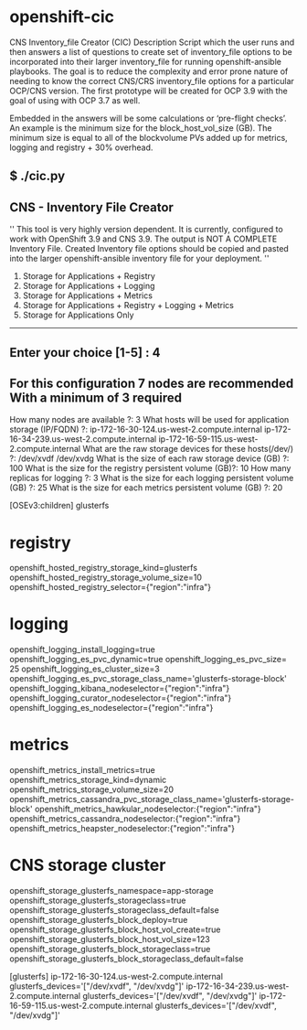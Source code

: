 # openshift-cic

CNS Inventory_file Creator (CIC)
Description
Script which the user runs and then answers a list of questions to create set of inventory_file options to be incorporated into their larger inventory_file for running openshift-ansible playbooks. The goal is to reduce the complexity and error prone nature of needing to know the correct CNS/CRS inventory_file options for a particular OCP/CNS version. The first prototype will be created for OCP 3.9 with the goal of using with OCP 3.7 as well. 

Embedded in the answers will be some calculations or ‘pre-flight checks’. An example is the minimum size for the block_host_vol_size (GB). The minimum size is equal to all of the blockvolume PVs added up for metrics, logging and registry + 30% overhead.

$ ./cic.py 
------------------------------------------------------------
   CNS - Inventory File Creator
------------------------------------------------------------
'' 
This tool is very highly version dependent. It is currently,
configured to work with OpenShift 3.9 and CNS 3.9.
The output is NOT A COMPLETE Inventory File.
Created Inventory file options should be copied and pasted into
the larger openshift-ansible inventory file for your deployment.
 ''
1. Storage for Applications + Registry 
2. Storage for Applications + Logging
3. Storage for Applications + Metrics 
4. Storage for Applications + Registry + Logging + Metrics
5. Storage for Applications Only
------------------------------------------------------------
Enter your choice [1-5] : 4
------------------------------------------------------------
For this configuration 7 nodes are recommended
With a minimum of 3 required 
------------------------------------------------------------
How many nodes are available ?:  3
What hosts will be used for application storage (IP/FQDN) ?: ip-172-16-30-124.us-west-2.compute.internal ip-172-16-34-239.us-west-2.compute.internal ip-172-16-59-115.us-west-2.compute.internal
What are the raw storage devices for these hosts(/dev/<device>) ?: /dev/xvdf /dev/xvdg
What is the size of each raw storage device (GB) ?: 100
What is the size for the registry persistent volume (GB)?: 10
How many replicas for logging ?: 3
What is the size for each logging persistent volume (GB) ?: 25
What is the size for each metrics persistent volume (GB) ?: 20
  
[OSEv3:children]
glusterfs
   
# registry
openshift_hosted_registry_storage_kind=glusterfs
openshift_hosted_registry_storage_volume_size=10
openshift_hosted_registry_selector={"region":"infra"}
   
# logging
openshift_logging_install_logging=true
openshift_logging_es_pvc_dynamic=true 
openshift_logging_es_pvc_size= 25
openshift_logging_es_cluster_size=3
openshift_logging_es_pvc_storage_class_name='glusterfs-storage-block'
openshift_logging_kibana_nodeselector={"region":"infra"}
openshift_logging_curator_nodeselector={"region":"infra"}
openshift_logging_es_nodeselector={"region":"infra"}
  
# metrics
openshift_metrics_install_metrics=true 
openshift_metrics_storage_kind=dynamic
openshift_metrics_storage_volume_size=20
openshift_metrics_cassandra_pvc_storage_class_name='glusterfs-storage-block'
openshift_metrics_hawkular_nodeselector:{"region":"infra"}
openshift_metrics_cassandra_nodeselector:{"region":"infra"}
openshift_metrics_heapster_nodeselector:{"region":"infra"}
   
# CNS storage cluster
openshift_storage_glusterfs_namespace=app-storage
openshift_storage_glusterfs_storageclass=true
openshift_storage_glusterfs_storageclass_default=false
openshift_storage_glusterfs_block_deploy=true
openshift_storage_glusterfs_block_host_vol_create=true
openshift_storage_glusterfs_block_host_vol_size=123
openshift_storage_glusterfs_block_storageclass=true
openshift_storage_glusterfs_block_storageclass_default=false
   
[glusterfs]
ip-172-16-30-124.us-west-2.compute.internal glusterfs_devices='["/dev/xvdf", "/dev/xvdg"]'
ip-172-16-34-239.us-west-2.compute.internal glusterfs_devices='["/dev/xvdf", "/dev/xvdg"]'
ip-172-16-59-115.us-west-2.compute.internal glusterfs_devices='["/dev/xvdf", "/dev/xvdg"]'

